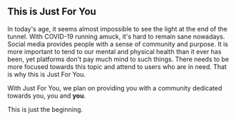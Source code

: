 ## **This is Just For You**

In today's age, it seems almost impossible to see the light at the end of the tunnel. With COVID-19 running amuck, it's hard to remain sane nowadays. Social media provides people with a sense of community and purpose. It is more important to tend to our mental and physical health than it ever has been, yet platforms don't pay much mind to such things. There needs to be more focused towards this topic and attend to users who are in need. That is why this is Just For You.

With Just For You, we plan on providing you with a community dedicated towards you, you and **you**.

This is just the beginning.
